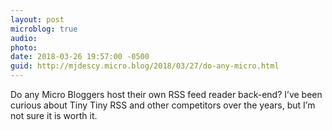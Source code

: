 ```yaml
---
layout: post
microblog: true
audio: 
photo: 
date: 2018-03-26 19:57:00 -0500
guid: http://mjdescy.micro.blog/2018/03/27/do-any-micro.html
---
```

Do any Micro Bloggers host their own RSS feed reader back-end? I’ve been curious about Tiny Tiny RSS and other competitors over the years, but I’m not sure it is worth it.
